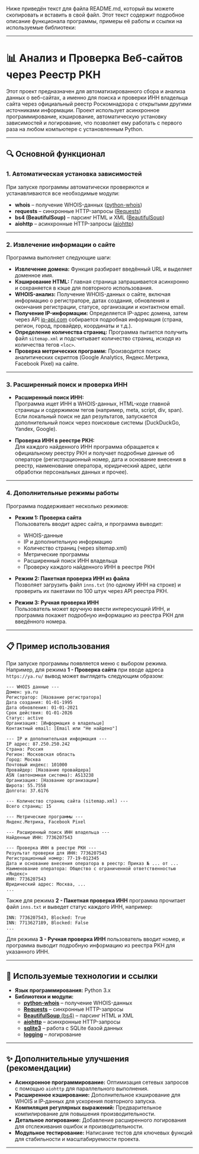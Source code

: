 Ниже приведён текст для файла README.md, который вы можете скопировать и вставить в свой файл. Этот текст содержит подробное описание функционала программы, примеры её работы и ссылки на используемые библиотеки:

---

# 📊 Анализ и Проверка Веб-сайтов через Реестр РКН

Этот проект предназначен для автоматизированного сбора и анализа данных о веб-сайтах, а именно для поиска и проверки ИНН владельца сайта через официальный реестр Роскомнадзора с открытыми другими источниками информации. Проект использует асинхронное программирование, кэширование, автоматическую установку зависимостей и логирование, что позволяет ему работать с первого раза на любом компьютере с установленным Python.

---

## 🔍 Основной функционал

### 1. Автоматическая установка зависимостей  
При запуске программы автоматически проверяются и устанавливаются все необходимые модули:
- **whois** – получение WHOIS-данных ([python-whois](https://pypi.org/project/python-whois/))
- **requests** – синхронные HTTP-запросы ([Requests](https://docs.python-requests.org/))
- **bs4 (BeautifulSoup)** – парсинг HTML и XML ([BeautifulSoup](https://www.crummy.com/software/BeautifulSoup/bs4/doc/))
- **aiohttp** – асинхронные HTTP-запросы ([aiohttp](https://docs.aiohttp.org/))

---

### 2. Извлечение информации о сайте  
Программа выполняет следующие шаги:
- **Извлечение домена:** Функция разбирает введённый URL и выделяет доменное имя.
- **Кэширование HTML:** Главная страница запрашивается асинхронно и сохраняется в кэше для повторного использования.
- **WHOIS-анализ:** Получение WHOIS-данных о сайте, включая информацию о регистраторе, датах создания, обновления и окончания регистрации, статусе, организации и контактном email.
- **Получение IP-информации:** Определяется IP-адрес домена, затем через API [ip-api.com](http://ip-api.com/) собирается подробная информация (страна, регион, город, провайдер, координаты и т.д.).
- **Определение количества страниц:** Программа пытается получить файл `sitemap.xml` и подсчитывает количество страниц, исходя из количества тегов `<loc>`.
- **Проверка метрических программ:** Производится поиск аналитических скриптов (Google Analytics, Яндекс.Метрика, Facebook Pixel) на сайте.

---

### 3. Расширенный поиск и проверка ИНН  
- **Расширенный поиск ИНН:**  
  Программа ищет ИНН в WHOIS-данных, HTML-коде главной страницы и содержимом тегов (например, meta, script, div, span). Если локальный поиск не дал результатов, запускается дополнительный поиск через поисковые системы (DuckDuckGo, Yandex, Google).

- **Проверка ИНН в реестре РКН:**  
  Для каждого найденного ИНН программа обращается к официальному реестру РКН и получает подробные данные об операторе (регистрационный номер, дата и основание внесения в реестр, наименование оператора, юридический адрес, цели обработки персональных данных и прочее).

---

### 4. Дополнительные режимы работы  
Программа поддерживает несколько режимов:
- **Режим 1: Проверка сайта**  
  Пользователь вводит адрес сайта, и программа выводит:
  - WHOIS-данные
  - IP и дополнительную информацию
  - Количество страниц (через sitemap.xml)
  - Метрические программы
  - Расширенный поиск ИНН владельца
  - Проверку каждого найденного ИНН в реестре РКН

- **Режим 2: Пакетная проверка ИНН из файла**  
  Позволяет загрузить файл `inns.txt` (по одному ИНН на строке) и проверить их пакетами по 100 штук через API реестра РКН.

- **Режим 3: Ручная проверка ИНН**  
  Пользователь может вручную ввести интересующий ИНН, и программа покажет подробную информацию из реестра РКН для введённого номера.

---

## 📋 Пример использования

При запуске программы появляется меню с выбором режима. Например, для режима **1 - Проверка сайта** при вводе адреса `https://ya.ru/` вывод может выглядеть следующим образом:

```
--- WHOIS данные ---
Домен: ya.ru
Регистратор: [Название регистратора]
Дата создания: 01-01-1995
Дата обновления: 01-01-2021
Срок действия: 01-01-2026
Статус: active
Организация: [Информация о владельце]
Контактный email: [Email или "Не найдено"]

--- IP и дополнительная информация ---
IP адрес: 87.250.250.242
Страна: Россия
Регион: Московская область
Город: Москва
Почтовый индекс: 101000
Провайдер: [Название провайдера]
ASN (автономная система): AS13238
Организация: [Название организации]
Широта: 55.7558
Долгота: 37.6176

--- Количество страниц сайта (sitemap.xml) ---
Всего страниц: 15

--- Метрические программы ---
Яндекс.Метрика, Facebook Pixel

--- Расширенный поиск ИНН владельца ---
Найденные ИНН: 7736207543

--- Проверка ИНН в реестре РКН ---
Результат проверки для ИНН: 7736207543
Регистрационный номер: 77-19-012345
Дата и основание внесения оператора в реестр: Приказ № ... от ...
Наименование оператора: Общество с ограниченной ответственностью «Яндекс»
ИНН: 7736207543
Юридический адрес: Москва, ...
...
```

Также для режима **2 - Пакетная проверка ИНН** программа прочитает файл `inns.txt` и выведет статус каждого ИНН, например:

```
INN: 7736207543, Blocked: True
INN: 7713627189, Blocked: False
...
```

Для режима **3 - Ручная проверка ИНН** пользователь вводит номер, и программа выводит подробную информацию из реестра РКН для указанного ИНН.

---

## 🔗 Используемые технологии и ссылки

- **Язык программирования:** Python 3.x  
- **Библиотеки и модули:**
  - [**python-whois**](https://pypi.org/project/python-whois/) – получение WHOIS-данных  
  - [**Requests**](https://docs.python-requests.org/) – синхронные HTTP-запросы  
  - [**BeautifulSoup** (bs4)](https://www.crummy.com/software/BeautifulSoup/bs4/doc/) – парсинг HTML и XML  
  - [**aiohttp**](https://docs.aiohttp.org/) – асинхронные HTTP-запросы  
  - [**sqlite3**](https://docs.python.org/3/library/sqlite3.html) – работа с SQLite базой данных  
  - [**logging**](https://docs.python.org/3/library/logging.html) – логирование

---

## ✨ Дополнительные улучшения (рекомендации)

- **Асинхронное программирование:** Оптимизация сетевых запросов с помощью `aiohttp` для параллельного выполнения.
- **Расширенное кэширование:** Дополнительное кэширование для WHOIS и IP‑данных для ускорения повторного запуска.
- **Компиляция регулярных выражений:** Предварительное компилирование для повышения производительности.
- **Детальное логирование:** Добавление расширенного логирования для отслеживания ошибок и производительности.
- **Модульное тестирование:** Написание тестов для ключевых функций для стабильности и масштабируемости проекта.

---
